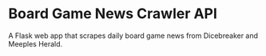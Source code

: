 # Board Game News Crawler API
A Flask web app that scrapes daily board game news from Dicebreaker and Meeples Herald.